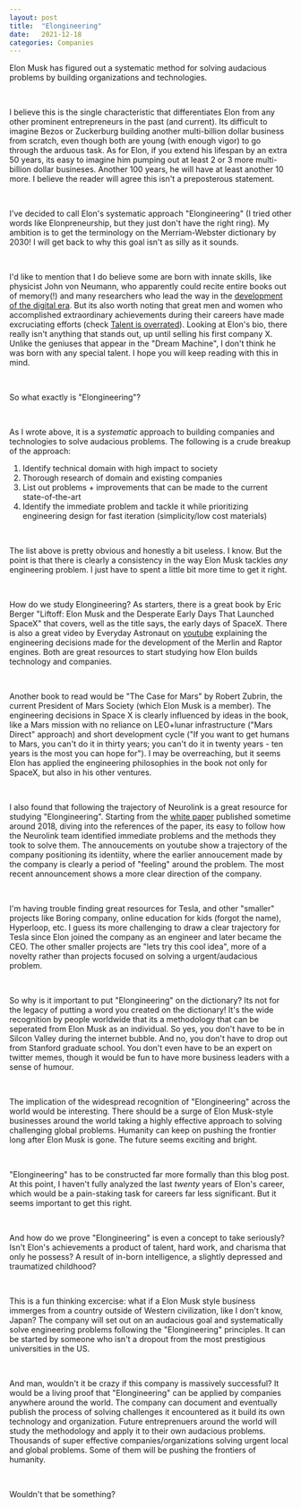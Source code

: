 ```yaml
---
layout: post
title:  "Elongineering"
date:   2021-12-18
categories: Companies
---
```


Elon Musk has figured out a systematic method for solving audacious problems by building organizations and technologies. 

&nbsp;&nbsp;

I believe this is the single characteristic that differentiates Elon from any other prominent entrepreneurs in the past (and current). Its difficult to imagine Bezos or Zuckerburg building another multi-billion dollar business from scratch, even though both are young (with enough vigor) to go through the arduous task. As for Elon, if you extend his lifespan by an extra 50 years, its easy to imagine him pumping out at least 2 or 3 more multi-billion dollar busineses. Another 100 years, he will have at least another 10 more. I believe the reader will agree this isn't a preposterous statement. 

&nbsp;&nbsp;

I've decided to call Elon's systematic approach "Elongineering" (I tried other words like Elonpreneurship, but they just don't have the right ring). My ambition is to get the terminology on the Merriam-Webster dictionary by 2030! I will get back to why this goal isn't as silly as it sounds. 

&nbsp;&nbsp;

I'd like to mention that I do believe some are born with innate skills, like physicist John von Neumann, who apparently could recite entire books out of memory(!) and many researchers who lead the way in the [development of the digital era](https://www.amazon.com/Dream-Machine-M-Mitchell-Waldrop/dp/1732265119). But its also worth noting that great men and women who accomplished extraordinary achievements during their careers have made excruciating efforts (check [Talent is overrated](https://geoffcolvin.com/books/talent-is-overrated/)). Looking at Elon's bio, there really isn't anything that stands out, up until selling his first company X. Unlike the geniuses that appear in the "Dream Machine", I don't think he was born with any special talent. I hope you will keep reading with this in mind. 

&nbsp;&nbsp;

So what exactly is "Elongineering"? 

&nbsp;&nbsp;

As I wrote above, it is a *systematic* approach to building companies and technologies to solve audacious problems. The following is a crude breakup of the approach:
1. Identify technical domain with high impact to society 
2. Thorough research of domain and existing companies 
3. List out problems + improvements that can be made to the current state-of-the-art
4. Identify the immediate problem and tackle it while prioritizing engineering design for fast iteration (simplicity/low cost materials)

&nbsp;&nbsp;

The list above is pretty obvious and honestly a bit useless. I know. But the point is that there is clearly a consistency in the way Elon Musk tackles *any* engineering problem. I just have to spent a little bit more time to get it right. 

&nbsp;&nbsp;

How do we study Elongineering? As starters, there is a great book by Eric Berger "Liftoff: Elon Musk and the Desperate Early Days That Launched SpaceX" that covers, well as the title says, the early days of SpaceX. There is also a great video by Everyday Astronaut on [youtube](https://www.youtube.com/c/EverydayAstronaut) explaining the engineering decisions made for the development of the Merlin and Raptor engines. Both are great resources to start studying how Elon builds technology and companies.  

&nbsp;&nbsp;

Another book to read would be "The Case for Mars" by Robert Zubrin, the current President of Mars Society (which Elon Musk is a member). The engineering decisions in Space X is clearly influenced by ideas in the book, like a Mars mission with no reliance on LEO+lunar infrastructure ("Mars Direct" approach) and short development cycle ("If you want to get humans to Mars, you can't do it in thirty years; you can't do it in twenty years - ten years is the most you can hope for"). I may be overreaching, but it seems Elon has applied the engineering philosophies in the book not only for SpaceX, but also in his other ventures. 

&nbsp;&nbsp;

I also found that following the trajectory of Neurolink is a great resource for studying "Elongineering". Starting from the [white paper](https://www.biorxiv.org/content/10.1101/703801v1) published sometime around 2018, diving into the references of the paper, its easy to follow how the Neurolink team identified immediate problems and the methods they took to solve them. The annoucements on youtube show a trajectory of the company positioning its identiity, where the earlier annoucement made by the company is clearly a period of "feeling" around the problem. The most recent announcement shows a more clear direction of the company. 

&nbsp;&nbsp;

I'm having trouble finding great resources for Tesla, and other "smaller" projects like Boring company, online education for kids (forgot the name), Hyperloop, etc. I guess its more challenging to draw a clear trajectory for Tesla since Elon joined the company as an engineer and later became the CEO. The other smaller projects are "lets try this cool idea", more of a novelty rather than projects focused on solving a urgent/audacious problem. 

&nbsp;&nbsp;

So why is it important to put "Elongineering" on the dictionary? Its not for the legacy of putting a word you created on the dictionary! It's the wide recognition by people worldwide that its a methodology that can be seperated from Elon Musk as an individual. So yes, you don't have to be in Silcon Valley during the internet bubble. And no, you don't have to drop out from Stanford graduate school. You don't even have to be an expert on twitter memes, though it would be fun to have more business leaders with a sense of humour. 

&nbsp;&nbsp;

The implication of the widespread recognition of "Elongineering" across the world would be interesting. There should be a surge of Elon Musk-style businesses around the world taking a highly effective approach to solving challenging global problems. Humanity can keep on pushing the frontier long after Elon Musk is gone. The future seems exciting and bright. 

&nbsp;&nbsp;

"Elongineering" has to be constructed far more formally than this blog post. At this point, I haven't fully analyzed the last *twenty* years of Elon's career, which would be a pain-staking task for careers far less significant. But it seems important to get this right. 

&nbsp;&nbsp;

And how do we prove "Elongineering" is even a concept to take seriously? Isn't Elon's achievements a product of talent, hard work, and charisma that only he possess? A result of in-born intelligence, a slightly depressed and traumatized childhood? 

&nbsp;&nbsp;

This is a fun thinking excercise: what if a Elon Musk style business immerges from a country outside of Western civilization, like I don't know, Japan? The company will set out on an audacious goal and systematically solve engineering problems following the "Elongineering" principles. It can be started by someone who isn't a dropout from the most prestigious universities in the US. 

&nbsp;&nbsp;

And man, wouldn't it be crazy if this company is massively successful? It would be a living proof that "Elongineering" can be applied by companies anywhere around the world. The company can document and eventually publish the process of solving challenges it encountered as it build its own technology and organization. Future entreprenuers around the world will study the methodology and apply it to their own audacious problems. Thousands of super effective companies/organizations solving urgent local and global problems. Some of them will be pushing the frontiers of humanity. 

&nbsp;&nbsp;

Wouldn't that be something?